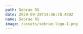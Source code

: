 ```yaml
---
path: Sebrae RS
date: 2020-09-28T14:46:38.489Z
name: Sebrae RS
image: /assets/sebrae-logo-1.png
---
```

